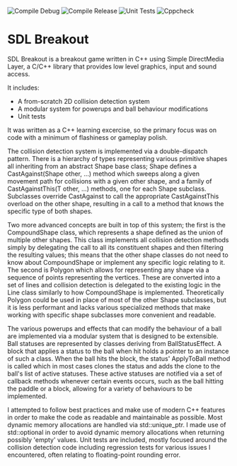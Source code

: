 ![Compile Debug](https://github.com/Autoquark/SdlBreakout/workflows/Compile%20Debug/badge.svg)
![Compile Release](https://github.com/Autoquark/SdlBreakout/workflows/Compile%20Release/badge.svg)
![Unit Tests](https://github.com/Autoquark/SdlBreakout/workflows/Unit%20Tests/badge.svg)
![Cppcheck](https://github.com/Autoquark/SdlBreakout/workflows/cppcheck/badge.svg)

# SDL Breakout

SDL Breakout is a breakout game written in C++ using Simple DirectMedia Layer, a C/C++ library that provides low level graphics, input and sound access.

It includes:

- A from-scratch 2D collision detection system
- A modular system for powerups and ball behaviour modifications
- Unit tests

It was written as a C++ learning excercise, so the primary focus was on code with a minimum of flashiness or gameplay polish.

The collision detection system is implemented via a double-dispatch pattern. There is a hierarchy of types representing various primitive shapes all inheriting from an abstract Shape base class; Shape defines a CastAgainst(Shape other, ...) method which sweeps along a given movement path for collisions with a given other shape, and a family of CastAgainstThis(T other, ...) methods, one for each Shape subclass. Subclasses override CastAgainst to call the appropriate CastAgainstThis overload on the other shape, resulting in a call to a method that knows the specific type of both shapes.

Two more advanced concepts are built in top of this system; the first is the CompoundShape class, which represents a shape defined as the union of multiple other shapes. This class implements all collision detection methods simply by delegating the call to all its constituent shapes and then filtering the resulting values; this means that the other shape classes do not need to know about CompoundShape or implement any specific logic relating to it.
The second is Polygon which allows for representing any shape via a sequence of points representing the vertices. These are converted into a set of lines and collision detection is delegated to the existing logic in the Line class similarly to how CompoundShape is implemented. Theoretically Polygon could be used in place of most of the other Shape subclasses, but it is less performant and lacks various specialized methods that make working with specific shape subclasses more convenient and readable.

The various powerups and effects that can modify the behaviour of a ball are implemented via a modular system that is designed to be extensible. Ball statuses are represented by classes deriving from BallStatusEffect. A block that applies a status to the ball when hit holds a pointer to an instance of such a class. When the ball hits the block, the status' ApplyToBall method is called which in most cases clones the status and adds the clone to the ball's list of active statuses. These active statuses are notified via a set of callback methods whenever certain events occurs, such as the ball hitting the paddle or a block, allowing for a variety of behaviours to be implemented.

I attempted to follow best practices and make use of modern C++ features in order to make the code as readable and maintainable as possible. Most dynamic memory allocations are handled via std::unique_ptr. I made use of std::optional in order to avoid dynamic memory allocations when returning possibly 'empty' values. Unit tests are included, mostly focused around the collision detection code including regression tests for various issues I encountered, often relating to floating-point rounding error. 
